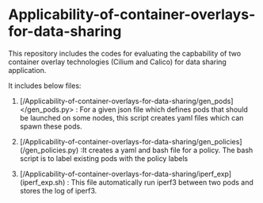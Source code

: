 # Applicability-of-container-overlays-for-data-sharing
This repository includes the codes for evaluating the capbability of two container overlay technologies (Cilium and Calico) for data sharing application.


It includes below files:
1. [/Applicability-of-container-overlays-for-data-sharing/gen_pods] </gen_pods.py> : For a given json file which defines pods that should be launched on some nodes, this script creates yaml files which can spawn these pods.

2. [/Applicability-of-container-overlays-for-data-sharing/gen_policies] (/gen_policies.py) :It creates a yaml and bash file for a policy. The bash script is to label existing pods with the policy labels

3. [/Applicability-of-container-overlays-for-data-sharing/iperf_exp] (iperf_exp.sh) : This file automatically run iperf3 between two pods and stores the log of iperf3. 


